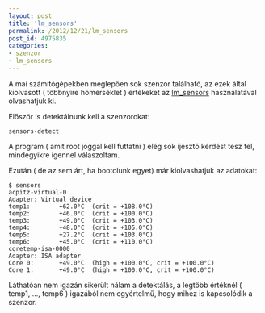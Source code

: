 ```yaml
---
layout: post
title: 'lm_sensors'
permalink: /2012/12/21/lm_sensors
post_id: 4975835
categories: 
- szenzor
- lm_sensors
---
```


A mai számítógépekben meglepően sok szenzor található, az ezek által kiolvasott ( többnyire hőmérséklet ) értékeket az 
[lm_sensors](http://www.lm-sensors.org/) használatával olvashatjuk ki.

Először is detektálnunk kell a szenzorokat:

```
sensors-detect
```

A program ( amit root joggal kell futtatni ) elég sok ijesztő kérdést tesz fel, mindegyikre igennel válaszoltam.

Ezután ( de az sem árt, ha bootolunk egyet) már kiolvashatjuk az adatokat:

```
$ sensors
acpitz-virtual-0
Adapter: Virtual device
temp1:        +62.0°C  (crit = +108.0°C)
temp2:        +46.0°C  (crit = +100.0°C)
temp3:        +49.0°C  (crit = +103.0°C)
temp4:        +48.0°C  (crit = +105.0°C)
temp5:        +27.2°C  (crit = +103.0°C)
temp6:        +45.0°C  (crit = +110.0°C)
coretemp-isa-0000
Adapter: ISA adapter
Core 0:       +49.0°C  (high = +100.0°C, crit = +100.0°C)
Core 1:       +49.0°C  (high = +100.0°C, crit = +100.0°C)
```

Láthatóan nem igazán sikerült nálam a detektálás, a legtöbb értéknél ( temp1, ..., temp6 ) igazából nem egyértelmű, hogy mihez is kapcsolódik a szenzor.